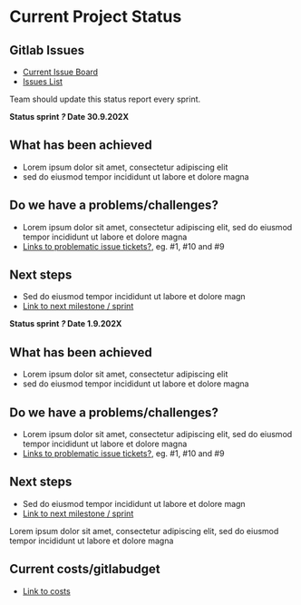 # Current Project Status 

## Gitlab Issues

* [Current Issue Board](https://gitlab.labranet.jamk.fi/open-project-framework/opf-virtual-company-v1/core/-/boards)
* [Issues List](https://gitlab.labranet.jamk.fi/open-project-framework/opf-virtual-company-v1/core/issues)

Team should update this status report every sprint.



**Status sprint _?_ Date 30.9.202X**

## What has been achieved

* Lorem ipsum dolor sit amet, consectetur adipiscing elit
* sed do eiusmod tempor incididunt ut labore et dolore magna 

## Do we have a problems/challenges?

* Lorem ipsum dolor sit amet, consectetur adipiscing elit, sed do eiusmod tempor incididunt ut labore et dolore magna 
* [Links to problematic issue tickets?](), eg. #1, #10 and #9


## Next steps

* Sed do eiusmod tempor incididunt ut labore et dolore magn
* [Link to next milestone / sprint]()

**Status sprint _?_ Date 1.9.202X**

## What has been achieved

* Lorem ipsum dolor sit amet, consectetur adipiscing elit
* sed do eiusmod tempor incididunt ut labore et dolore magna 

## Do we have a problems/challenges?

* Lorem ipsum dolor sit amet, consectetur adipiscing elit, sed do eiusmod tempor incididunt ut labore et dolore magna 
* [Links to problematic issue tickets?](), eg. #1, #10 and #9


## Next steps

* Sed do eiusmod tempor incididunt ut labore et dolore magn
* [Link to next milestone / sprint]()


Lorem ipsum dolor sit amet, consectetur adipiscing elit, sed do eiusmod tempor incididunt ut labore et dolore magna 

## Current costs/gitlabudget

* [Link to costs](../10-Project-management/costs-and-time-tracking.md)

